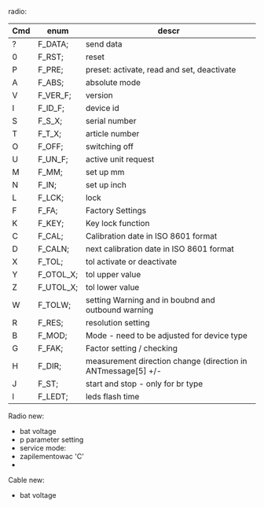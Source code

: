 radio:

| Cmd | enum      | descr                                                        |
|-----|-----------|--------------------------------------------------------------|
| ?   | F_DATA;   | send data                                                    |
| 0   | F_RST;    | reset                                                        |
| P   | F_PRE;    | preset: activate, read and set, deactivate                   |
| A   | F_ABS;    | absolute mode                                                |
| V   | F_VER_F;  | version                                                      |
| I   | F_ID_F;   | device id                                                    |
| S   | F_S_X;    | serial number                                                |
| T   | F_T_X;    | article number                                               |
| O   | F_OFF;    | switching off                                                |
| U   | F_UN_F;   | active unit request                                          |
| M   | F_MM;     | set up mm                                                    |
| N   | F_IN;     | set up inch                                                  |
| L   | F_LCK;    | lock                                                         |
| F   | F_FA;     | Factory Settings                                             |
| K   | F_KEY;    | Key lock function                                            |
| C   | F_CAL;    | Calibration date in ISO 8601 format                          |
| D   | F_CALN;   | next calibration date in ISO 8601 format                     |
| X   | F_TOL;    | tol activate or deactivate                                   |
| Y   | F_OTOL_X; | tol upper value                                              |
| Z   | F_UTOL_X; | tol lower value                                              |
| W   | F_TOLW;   | setting Warning and in boubnd and outbound warning           |
| R   | F_RES;    | resolution setting                                           |
| B   | F_MOD;    | Mode - need to be adjusted for device type                   |
| G   | F_FAK;    | Factor setting / checking                                    |
| H   | F_DIR;    | measurement direction change (direction in ANTmessage[5] +/- |
| J   | F_ST;     | start and stop - only for br type                            |
| l   | F_LEDT;   | leds flash time                                              |
Radio new:
- bat voltage
- p parameter setting
- service mode: 
- zapilementowac 'C'
- 

Cable new:
- bat voltage
